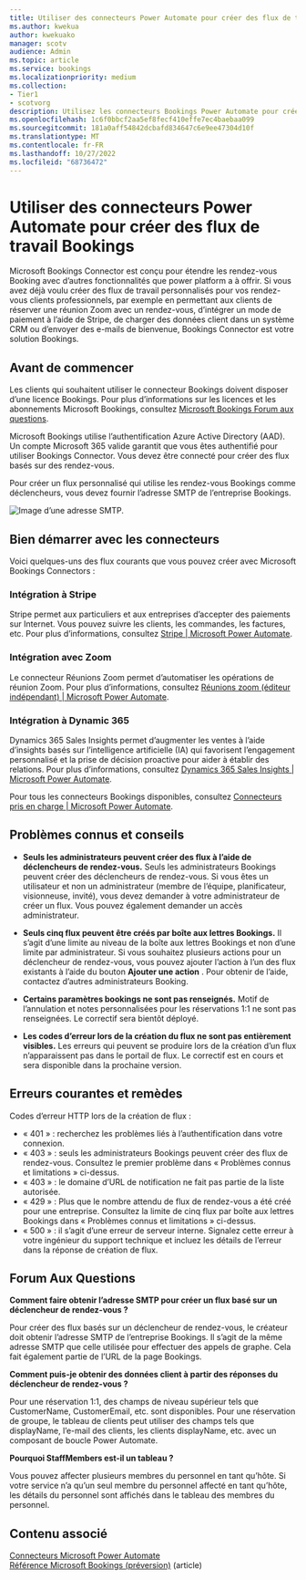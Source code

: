 ```yaml
---
title: Utiliser des connecteurs Power Automate pour créer des flux de travail Bookings
ms.author: kwekua
author: kwekuako
manager: scotv
audience: Admin
ms.topic: article
ms.service: bookings
ms.localizationpriority: medium
ms.collection:
- Tier1
- scotvorg
description: Utilisez les connecteurs Bookings Power Automate pour créer des workflows personnalisés avec des déclencheurs de rendez-vous.
ms.openlocfilehash: 1c6f0bbcf2aa5ef8fecf410effe7ec4baebaa099
ms.sourcegitcommit: 181a0aff54842dcbafd834647c6e9ee47304d10f
ms.translationtype: MT
ms.contentlocale: fr-FR
ms.lasthandoff: 10/27/2022
ms.locfileid: "68736472"
---
```

# <a name="use-power-automate-connectors-to-build-bookings-workflows"></a>Utiliser des connecteurs Power Automate pour créer des flux de travail Bookings

Microsoft Bookings Connector est conçu pour étendre les rendez-vous Booking avec d’autres fonctionnalités que power platform a à offrir. Si vous avez déjà voulu créer des flux de travail personnalisés pour vos rendez-vous clients professionnels, par exemple en permettant aux clients de réserver une réunion Zoom avec un rendez-vous, d’intégrer un mode de paiement à l’aide de Stripe, de charger des données client dans un système CRM ou d’envoyer des e-mails de bienvenue, Bookings Connector est votre solution Bookings.

## <a name="before-you-begin"></a>Avant de commencer

Les clients qui souhaitent utiliser le connecteur Bookings doivent disposer d’une licence Bookings. Pour plus d’informations sur les licences et les abonnements Microsoft Bookings, consultez [Microsoft Bookings Forum aux questions](bookings-faq.yml#is-bookings-available-for-my-subscription-).

Microsoft Bookings utilise l’authentification Azure Active Directory (AAD). Un compte Microsoft 365 valide garantit que vous êtes authentifié pour utiliser Bookings Connector. Vous devez être connecté pour créer des flux basés sur des rendez-vous.

Pour créer un flux personnalisé qui utilise les rendez-vous Bookings comme déclencheurs, vous devez fournir l’adresse SMTP de l’entreprise Bookings.

![Image d’une adresse SMTP.](media/bookings-teams-smtp.png)

## <a name="get-started-with-connectors"></a>Bien démarrer avec les connecteurs

Voici quelques-uns des flux courants que vous pouvez créer avec Microsoft Bookings Connectors :

### <a name="integration-with-stripe"></a>Intégration à Stripe

Stripe permet aux particuliers et aux entreprises d’accepter des paiements sur Internet. Vous pouvez suivre les clients, les commandes, les factures, etc. Pour plus d’informations, consultez [Stripe | Microsoft Power Automate](https://powerautomate.microsoft.com/connectors/details/shared_stripe/stripe/).

### <a name="integration-with-zoom"></a>Intégration avec Zoom

Le connecteur Réunions Zoom permet d’automatiser les opérations de réunion Zoom. Pour plus d’informations, consultez [Réunions zoom (éditeur indépendant) | Microsoft Power Automate](https://powerautomate.microsoft.com/connectors/details/shared_zoommeetingsip/zoom-meetings-independent-publisher/).

### <a name="integration-with-dynamic-365"></a>Intégration à Dynamic 365

Dynamics 365 Sales Insights permet d’augmenter les ventes à l’aide d’insights basés sur l’intelligence artificielle (IA) qui favorisent l’engagement personnalisé et la prise de décision proactive pour aider à établir des relations. Pour plus d’informations, consultez [Dynamics 365 Sales Insights | Microsoft Power Automate](https://powerautomate.microsoft.com/connectors/details/shared_assistantstudio/dynamics-365-sales-insights/).

Pour tous les connecteurs Bookings disponibles, consultez [Connecteurs pris en charge | Microsoft Power Automate](https://powerautomate.microsoft.com/connectors/).

## <a name="known-issues-and-limitations"></a>Problèmes connus et conseils

- **Seuls les administrateurs peuvent créer des flux à l’aide de déclencheurs de rendez-vous.** Seuls les administrateurs Bookings peuvent créer des déclencheurs de rendez-vous. Si vous êtes un utilisateur et non un administrateur (membre de l’équipe, planificateur, visionneuse, invité), vous devez demander à votre administrateur de créer un flux. Vous pouvez également demander un accès administrateur.

- **Seuls cinq flux peuvent être créés par boîte aux lettres Bookings.** Il s’agit d’une limite au niveau de la boîte aux lettres Bookings et non d’une limite par administrateur. Si vous souhaitez plusieurs actions pour un déclencheur de rendez-vous, vous pouvez ajouter l’action à l’un des flux existants à l’aide du bouton **Ajouter une action** . Pour obtenir de l’aide, contactez d’autres administrateurs Booking.

- **Certains paramètres bookings ne sont pas renseignés.** Motif de l’annulation et notes personnalisées pour les réservations 1:1 ne sont pas renseignées. Le correctif sera bientôt déployé.

- **Les codes d’erreur lors de la création du flux ne sont pas entièrement visibles.** Les erreurs qui peuvent se produire lors de la création d’un flux n’apparaissent pas dans le portail de flux. Le correctif est en cours et sera disponible dans la prochaine version.

## <a name="common-errors-and-remedies"></a>Erreurs courantes et remèdes

Codes d’erreur HTTP lors de la création de flux :

- « 401 » : recherchez les problèmes liés à l’authentification dans votre connexion.
- « 403 » : seuls les administrateurs Bookings peuvent créer des flux de rendez-vous. Consultez le premier problème dans « Problèmes connus et limitations » ci-dessus.
- « 403 » : le domaine d’URL de notification ne fait pas partie de la liste autorisée.
- « 429 » : Plus que le nombre attendu de flux de rendez-vous a été créé pour une entreprise. Consultez la limite de cinq flux par boîte aux lettres Bookings dans « Problèmes connus et limitations » ci-dessus.
- « 500 » : il s’agit d’une erreur de serveur interne. Signalez cette erreur à votre ingénieur du support technique et incluez les détails de l’erreur dans la réponse de création de flux.

## <a name="frequently-asked-questions"></a>Forum Aux Questions

**Comment faire obtenir l’adresse SMTP pour créer un flux basé sur un déclencheur de rendez-vous ?**

Pour créer des flux basés sur un déclencheur de rendez-vous, le créateur doit obtenir l’adresse SMTP de l’entreprise Bookings. Il s’agit de la même adresse SMTP que celle utilisée pour effectuer des appels de graphe. Cela fait également partie de l’URL de la page Bookings.

**Comment puis-je obtenir des données client à partir des réponses du déclencheur de rendez-vous ?**

Pour une réservation 1:1, des champs de niveau supérieur tels que CustomerName, CustomerEmail, etc. sont disponibles. Pour une réservation de groupe, le tableau de clients peut utiliser des champs tels que displayName, l’e-mail des clients, les clients displayName, etc. avec un composant de boucle Power Automate.

**Pourquoi StaffMembers est-il un tableau ?**

Vous pouvez affecter plusieurs membres du personnel en tant qu’hôte. Si votre service n’a qu’un seul membre du personnel affecté en tant qu’hôte, les détails du personnel sont affichés dans le tableau des membres du personnel.

## <a name="related-content"></a>Contenu associé

[Connecteurs Microsoft Power Automate](https://make.preview.powerautomate.com/connectors/shared_microsoftbookings/microsoft-bookings/)\
[Référence Microsoft Bookings (préversion)](/connectors/microsoftbookings/) (article)